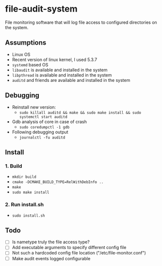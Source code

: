 # file-audit-system

File monitoring software that will log file access to configured directories on the system.

## Assumptions

- Linux OS
- Recent version of linux kernel, I used 5.3.7
- `systemd` based OS
- `libaudit` is available and installed in the system
- `libpthread` is available and installed in the system
- `auditd` and friends are available and installed in the system

## Debugging

- Reinstall new version:
	- `sudo killall auditd && make && sudo make install && sudo systemctl start auditd`
- Gdb analysis of core in case of crash
	- `sudo coredumpctl -1 gdb`
- Following debugging output
	- `journalctl -fu auditd`

## Install

### 1. Build

- `mkdir build`
- `cmake -DCMAKE_BUILD_TYPE=RelWithDebInfo ..`
- `make`
- `sudo make install`

### 2. Run install.sh

- `sudo install.sh`

## Todo

- [ ] Is nametype truly the file access type?
- [ ] Add executable arguments to specify different config file
- [ ] Not such a hardcoded config file location ("/etc/file-monitor.conf")
- [ ] Make audit events logged configurable
